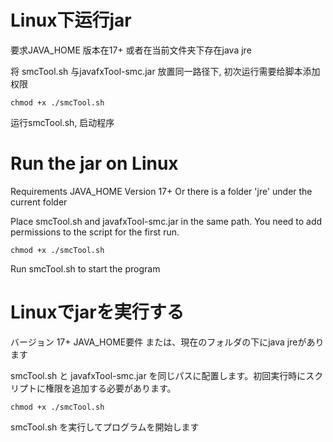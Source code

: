 # Linux下运行jar

要求JAVA_HOME 版本在17+
或者在当前文件夹下存在java jre

将 smcTool.sh 与javafxTool-smc.jar 放置同一路径下, 初次运行需要给脚本添加权限

```shell
chmod +x ./smcTool.sh
```

运行smcTool.sh, 启动程序

# Run the jar on Linux

Requirements JAVA_HOME Version 17+
Or there is a folder 'jre' under the current folder

Place smcTool.sh and javafxTool-smc.jar in the same path. You need to add permissions to the script for the first run.

```shell
chmod +x ./smcTool.sh
```

Run smcTool.sh to start the program

# Linuxでjarを実行する

バージョン 17+ JAVA_HOME要件
または、現在のフォルダの下にjava jreがあります

smcTool.sh と javafxTool-smc.jar を同じパスに配置します。初回実行時にスクリプトに権限を追加する必要があります。

```shell
chmod +x ./smcTool.sh
```

smcTool.sh を実行してプログラムを開始します
